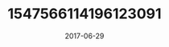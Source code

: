 ---
title: "1547566114196123091"
image: "2017-06-29 12.44.38 1547566114196123091_46248401"
date: "2017-06-29"
type: "photo"
---